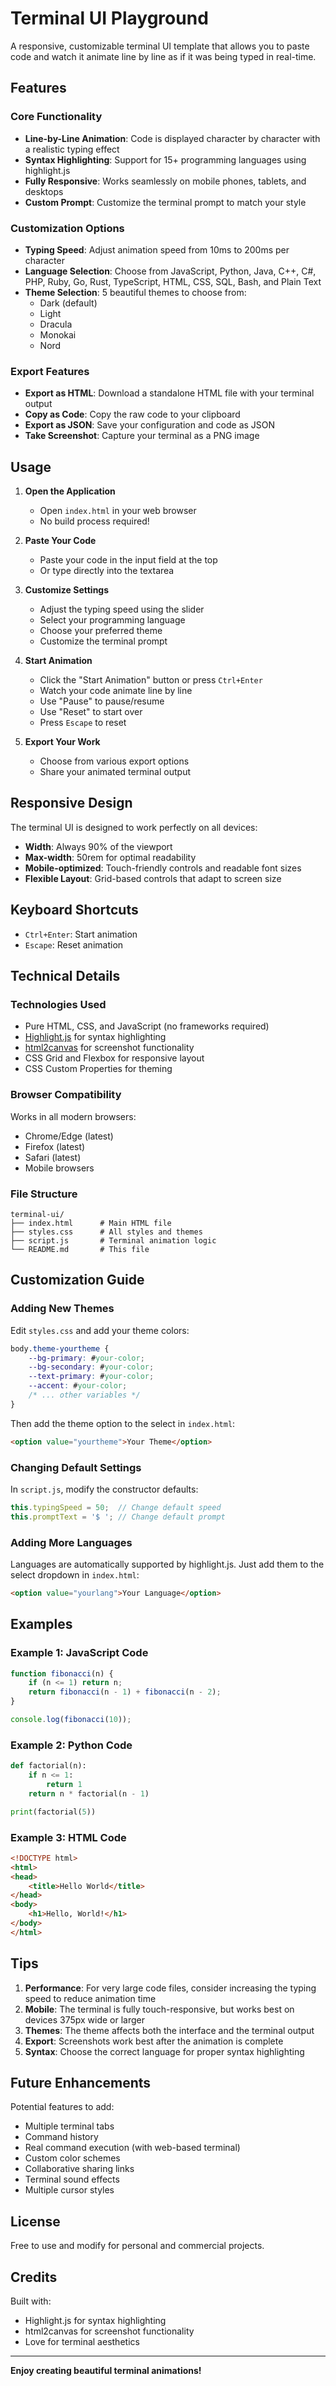 # Terminal UI Playground

A responsive, customizable terminal UI template that allows you to paste code and watch it animate line by line as if it was being typed in real-time.

## Features

### Core Functionality
- **Line-by-Line Animation**: Code is displayed character by character with a realistic typing effect
- **Syntax Highlighting**: Support for 15+ programming languages using highlight.js
- **Fully Responsive**: Works seamlessly on mobile phones, tablets, and desktops
- **Custom Prompt**: Customize the terminal prompt to match your style

### Customization Options
- **Typing Speed**: Adjust animation speed from 10ms to 200ms per character
- **Language Selection**: Choose from JavaScript, Python, Java, C++, C#, PHP, Ruby, Go, Rust, TypeScript, HTML, CSS, SQL, Bash, and Plain Text
- **Theme Selection**: 5 beautiful themes to choose from:
  - Dark (default)
  - Light
  - Dracula
  - Monokai
  - Nord

### Export Features
- **Export as HTML**: Download a standalone HTML file with your terminal output
- **Copy as Code**: Copy the raw code to your clipboard
- **Export as JSON**: Save your configuration and code as JSON
- **Take Screenshot**: Capture your terminal as a PNG image

## Usage

1. **Open the Application**
   - Open `index.html` in your web browser
   - No build process required!

2. **Paste Your Code**
   - Paste your code in the input field at the top
   - Or type directly into the textarea

3. **Customize Settings**
   - Adjust the typing speed using the slider
   - Select your programming language
   - Choose your preferred theme
   - Customize the terminal prompt

4. **Start Animation**
   - Click the "Start Animation" button or press `Ctrl+Enter`
   - Watch your code animate line by line
   - Use "Pause" to pause/resume
   - Use "Reset" to start over
   - Press `Escape` to reset

5. **Export Your Work**
   - Choose from various export options
   - Share your animated terminal output

## Responsive Design

The terminal UI is designed to work perfectly on all devices:

- **Width**: Always 90% of the viewport
- **Max-width**: 50rem for optimal readability
- **Mobile-optimized**: Touch-friendly controls and readable font sizes
- **Flexible Layout**: Grid-based controls that adapt to screen size

## Keyboard Shortcuts

- `Ctrl+Enter`: Start animation
- `Escape`: Reset animation

## Technical Details

### Technologies Used
- Pure HTML, CSS, and JavaScript (no frameworks required)
- [Highlight.js](https://highlightjs.org/) for syntax highlighting
- [html2canvas](https://html2canvas.hertzen.com/) for screenshot functionality
- CSS Grid and Flexbox for responsive layout
- CSS Custom Properties for theming

### Browser Compatibility
Works in all modern browsers:
- Chrome/Edge (latest)
- Firefox (latest)
- Safari (latest)
- Mobile browsers

### File Structure
```
terminal-ui/
├── index.html      # Main HTML file
├── styles.css      # All styles and themes
├── script.js       # Terminal animation logic
└── README.md       # This file
```

## Customization Guide

### Adding New Themes

Edit `styles.css` and add your theme colors:

```css
body.theme-yourtheme {
    --bg-primary: #your-color;
    --bg-secondary: #your-color;
    --text-primary: #your-color;
    --accent: #your-color;
    /* ... other variables */
}
```

Then add the theme option to the select in `index.html`:

```html
<option value="yourtheme">Your Theme</option>
```

### Changing Default Settings

In `script.js`, modify the constructor defaults:

```javascript
this.typingSpeed = 50;  // Change default speed
this.promptText = '$ '; // Change default prompt
```

### Adding More Languages

Languages are automatically supported by highlight.js. Just add them to the select dropdown in `index.html`:

```html
<option value="yourlang">Your Language</option>
```

## Examples

### Example 1: JavaScript Code
```javascript
function fibonacci(n) {
    if (n <= 1) return n;
    return fibonacci(n - 1) + fibonacci(n - 2);
}

console.log(fibonacci(10));
```

### Example 2: Python Code
```python
def factorial(n):
    if n <= 1:
        return 1
    return n * factorial(n - 1)

print(factorial(5))
```

### Example 3: HTML Code
```html
<!DOCTYPE html>
<html>
<head>
    <title>Hello World</title>
</head>
<body>
    <h1>Hello, World!</h1>
</body>
</html>
```

## Tips

1. **Performance**: For very large code files, consider increasing the typing speed to reduce animation time
2. **Mobile**: The terminal is fully touch-responsive, but works best on devices 375px wide or larger
3. **Themes**: The theme affects both the interface and the terminal output
4. **Export**: Screenshots work best after the animation is complete
5. **Syntax**: Choose the correct language for proper syntax highlighting

## Future Enhancements

Potential features to add:
- Multiple terminal tabs
- Command history
- Real command execution (with web-based terminal)
- Custom color schemes
- Collaborative sharing links
- Terminal sound effects
- Multiple cursor styles

## License

Free to use and modify for personal and commercial projects.

## Credits

Built with:
- Highlight.js for syntax highlighting
- html2canvas for screenshot functionality
- Love for terminal aesthetics

---

**Enjoy creating beautiful terminal animations!**
